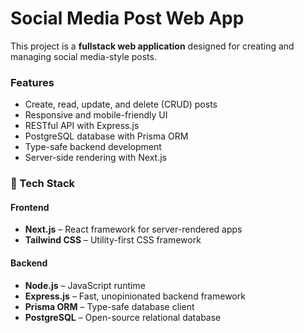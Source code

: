 # Social Media Post Web App

This project is a **fullstack web application** designed for creating and managing social media-style posts.

### Features
<ul>
  <li>Create, read, update, and delete (CRUD) posts</li>
  <li>Responsive and mobile-friendly UI</li>
  <li>RESTful API with Express.js</li>
  <li>PostgreSQL database with Prisma ORM</li>
  <li>Type-safe backend development</li>
  <li>Server-side rendering with Next.js</li>
</ul>

### 🚀 Tech Stack

#### Frontend
<ul>
  <li><strong>Next.js</strong> – React framework for server-rendered apps</li>
  <li><strong>Tailwind CSS</strong> – Utility-first CSS framework</li>
</ul>

#### Backend
<ul>
  <li><strong>Node.js</strong> – JavaScript runtime</li>
  <li><strong>Express.js</strong> – Fast, unopinionated backend framework</li>
  <li><strong>Prisma ORM</strong> – Type-safe database client</li>
  <li><strong>PostgreSQL</strong> – Open-source relational database</li>
</ul>
